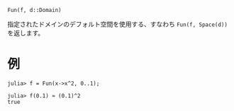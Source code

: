 ```
Fun(f, d::Domain)
```

指定されたドメインのデフォルト空間を使用する、すなわち `Fun(f, Space(d))` を返します。

# 例

```jldoctest
julia> f = Fun(x->x^2, 0..1);

julia> f(0.1) ≈ (0.1)^2
true
```
